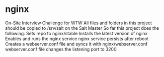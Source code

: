# nginx
On-Site Interview Challenge for WTW
All files and folders in this project should be copied to /srv/salt on the Salt Master
So far this project does the following:
Sets repo to nginx/stable
Installs the latest version of nginx
Enables and runs the nginx service
nginx service persists after reboot
Creates a webserver.conf file and syncs it with nginx/webserver.conf
webserver.conf file changes the listening port to 3200
